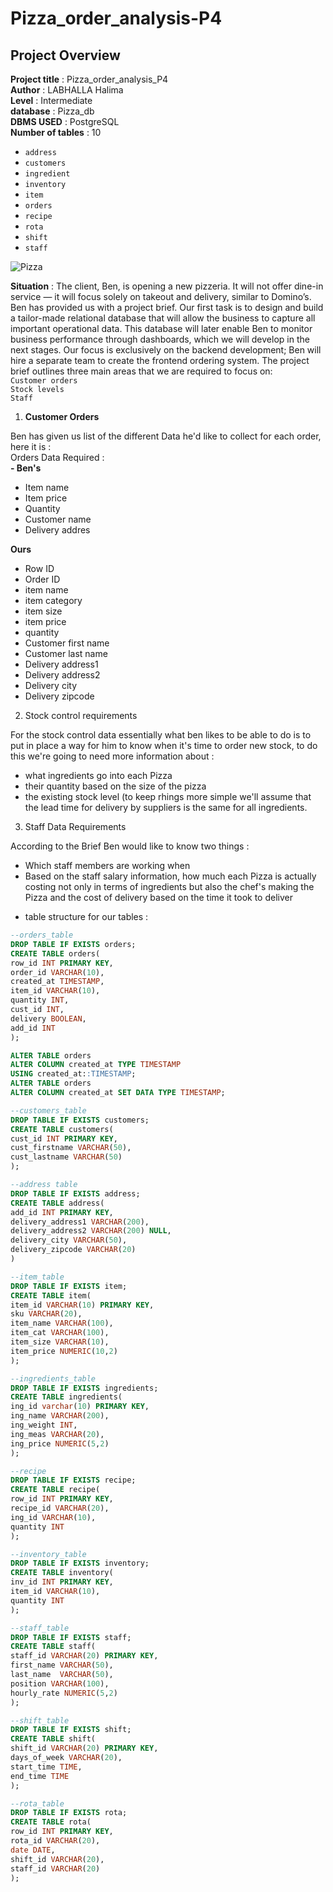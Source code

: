 # Pizza_order_analysis-P4  
## Project Overview  
**Project title** : Pizza_order_analysis_P4  
**Author** : LABHALLA Halima  
**Level** : Intermediate   
**database** : Pizza_db    
**DBMS USED** : PostgreSQL  
**Number of tables** : 10  
   * `address`   
   * `customers`
   * `ingredient`
   * `inventory`
   * `item`
   * `orders`
   * `recipe`
   * `rota`
   * `shift`
   * `staff`

![Pizza](https://images.ctfassets.net/j8tkpy1gjhi5/5OvVmigx6VIUsyoKz1EHUs/b8173b7dcfbd6da341ce11bcebfa86ea/Salami-pizza-hero.jpg?w=768&fm=webp&q=80)  

**Situation** : The client, Ben, is opening a new pizzeria.
It will not offer dine-in service — it will focus solely on takeout and delivery, similar to Domino’s.
Ben has provided us with a project brief.
Our first task is to design and build a tailor-made relational database that will allow the business to capture all important operational data.
This database will later enable Ben to monitor business performance through dashboards, which we will develop in the next stages.
Our focus is exclusively on the backend development; Ben will hire a separate team to create the frontend ordering system.
The project brief outlines three main areas that we are required to focus on:  
`Customer orders`  
`Stock levels`   
`Staff`    

1. **Customer Orders**

Ben has given us list of the different Data he'd like to collect for each order, here it is :    
Orders Data Required :  
**- Ben's**
   * Item name
   * Item price
   * Quantity
   * Customer name
   * Delivery addres

**Ours**  
* Row ID
* Order ID
* item name
* item category
* item size
* item price
* quantity
* Customer first name
* Customer last name
* Delivery address1
* Delivery address2
* Delivery city
* Delivery zipcode

2. Stock control requirements

For the stock control data essentially what ben likes to be able to do is to put in place a way for him to know when it's time to order new stock, to do this we're going to need more information about :  
* what ingredients go into each Pizza
* their quantity based on the size of the pizza
* the existing stock level (to keep rhings more simple we'll assume that the lead time for delivery by suppliers is the same for all ingredients.

3. Staff Data Requirements

According to the Brief Ben would like to know two things :  
* Which staff members are working when
* Based on the staff salary information, how much each Pizza is actually costing not only in terms of ingredients but also the chef's making the Pizza and the cost of delivery based on the time it took to deliver

- table structure for our tables :

```sql
--orders_table 
DROP TABLE IF EXISTS orders; 
CREATE TABLE orders(
row_id INT PRIMARY KEY, 
order_id VARCHAR(10), 
created_at TIMESTAMP, 
item_id VARCHAR(10), 
quantity INT, 
cust_id INT,
delivery BOOLEAN, 
add_id INT
); 

ALTER TABLE orders
ALTER COLUMN created_at TYPE TIMESTAMP
USING created_at::TIMESTAMP;
ALTER TABLE orders
ALTER COLUMN created_at SET DATA TYPE TIMESTAMP;

--customers_table 
DROP TABLE IF EXISTS customers; 
CREATE TABLE customers(
cust_id INT PRIMARY KEY, 
cust_firstname VARCHAR(50), 
cust_lastname VARCHAR(50) 
); 

--address table 
DROP TABLE IF EXISTS address; 
CREATE TABLE address(
add_id INT PRIMARY KEY, 
delivery_address1 VARCHAR(200),  
delivery_address2 VARCHAR(200) NULL, 
delivery_city VARCHAR(50), 
delivery_zipcode VARCHAR(20)
) 

--item_table 
DROP TABLE IF EXISTS item; 
CREATE TABLE item(
item_id VARCHAR(10) PRIMARY KEY, 
sku VARCHAR(20), 
item_name VARCHAR(100),
item_cat VARCHAR(100), 
item_size VARCHAR(10), 
item_price NUMERIC(10,2)
); 

--ingredients_table  
DROP TABLE IF EXISTS ingredients; 
CREATE TABLE ingredients(
ing_id varchar(10) PRIMARY KEY,
ing_name VARCHAR(200), 
ing_weight INT, 
ing_meas VARCHAR(20), 
ing_price NUMERIC(5,2)
); 

--recipe 
DROP TABLE IF EXISTS recipe; 
CREATE TABLE recipe(
row_id INT PRIMARY KEY, 
recipe_id VARCHAR(20), 
ing_id VARCHAR(10), 
quantity INT
); 

--inventory_table 
DROP TABLE IF EXISTS inventory; 
CREATE TABLE inventory(
inv_id INT PRIMARY KEY, 
item_id VARCHAR(10), 
quantity INT
); 

--staff_table 
DROP TABLE IF EXISTS staff; 
CREATE TABLE staff(
staff_id VARCHAR(20) PRIMARY KEY, 
first_name VARCHAR(50), 
last_name  VARCHAR(50), 
position VARCHAR(100), 
hourly_rate NUMERIC(5,2)
); 

--shift_table
DROP TABLE IF EXISTS shift; 
CREATE TABLE shift(
shift_id VARCHAR(20) PRIMARY KEY, 
days_of_week VARCHAR(20), 
start_time TIME, 
end_time TIME
); 

--rota_table
DROP TABLE IF EXISTS rota; 
CREATE TABLE rota(
row_id INT PRIMARY KEY, 
rota_id VARCHAR(20), 
date DATE, 
shift_id VARCHAR(20), 
staff_id VARCHAR(20)
); 
```

  





 

   



   
